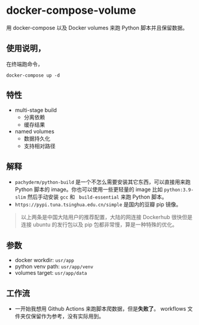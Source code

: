 # docker-compose-volume

用 docker-compose 以及 Docker volumes 来跑 Python 脚本并且保留数据。

## 使用说明，

在终端跑命令，

```
docker-compose up -d
```

## 特性

- multi-stage build
  - 分离依赖
  - 缓存结果
- named volumes
  - 数据持久化
  - 支持相对路径

## 解释

- `pachyderm/python-build` 是一个不怎么需要安装其它东西，可以直接用来跑 Python 脚本的 image。你也可以使用一些更轻量的 image 比如 `python:3.9-slim` 然后手动安装 `gcc` 和 ` build-essential` 来跑 Python 脚本。
- `https://pypi.tuna.tsinghua.edu.cn/simple` 是国内的豆瓣 pip 镜像。

> 以上两条是中国大陆用户的推荐配置，大陆的网连接 Dockerhub 很快但是连接 ubuntu 的发行包以及 pip 包都非常慢，算是一种特殊的优化。

## 参数

- docker workdir: `usr/app`
- python venv path: `usr/app/venv`
- volumes target: `usr/app/data`

## 工作流

- 一开始我想用 Github Actions 来跑脚本爬数据，但是**失败了**。 workflows 文件夹仅保留作为参考，没有实际用到。
